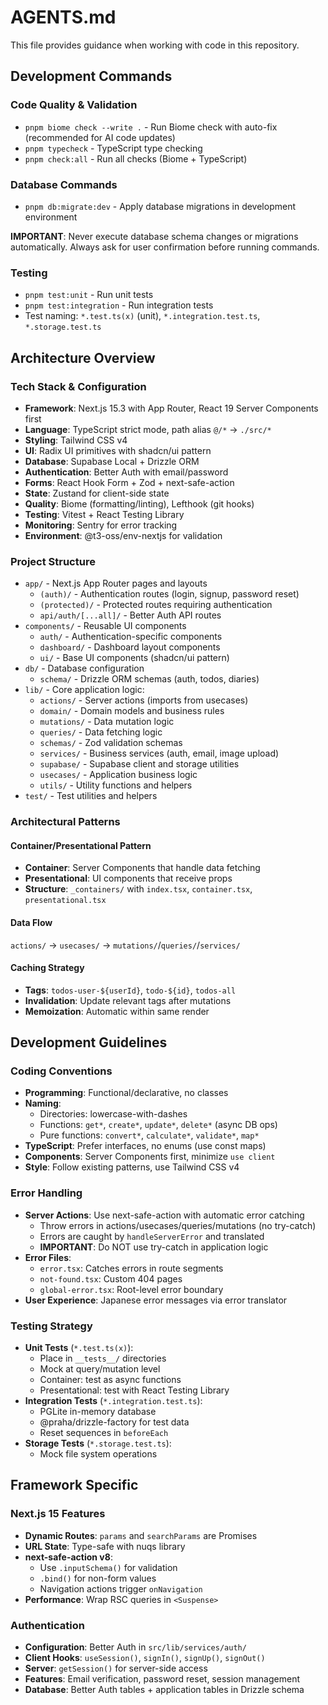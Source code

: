 # AGENTS.md

This file provides guidance when working with code in this repository.

## Development Commands

### Code Quality & Validation

- `pnpm biome check --write .` - Run Biome check with auto-fix (recommended for AI code updates)
- `pnpm typecheck` - TypeScript type checking
- `pnpm check:all` - Run all checks (Biome + TypeScript)

### Database Commands

- `pnpm db:migrate:dev` - Apply database migrations in development environment

**IMPORTANT**: Never execute database schema changes or migrations automatically. Always ask for user confirmation before running commands.

### Testing

- `pnpm test:unit` - Run unit tests
- `pnpm test:integration` - Run integration tests
- Test naming: `*.test.ts(x)` (unit), `*.integration.test.ts`, `*.storage.test.ts`

## Architecture Overview

### Tech Stack & Configuration

- **Framework**: Next.js 15.3 with App Router, React 19 Server Components first
- **Language**: TypeScript strict mode, path alias `@/*` → `./src/*`
- **Styling**: Tailwind CSS v4
- **UI**: Radix UI primitives with shadcn/ui pattern
- **Database**: Supabase Local + Drizzle ORM
- **Authentication**: Better Auth with email/password
- **Forms**: React Hook Form + Zod + next-safe-action
- **State**: Zustand for client-side state
- **Quality**: Biome (formatting/linting), Lefthook (git hooks)
- **Testing**: Vitest + React Testing Library
- **Monitoring**: Sentry for error tracking
- **Environment**: @t3-oss/env-nextjs for validation

### Project Structure

- `app/` - Next.js App Router pages and layouts
  - `(auth)/` - Authentication routes (login, signup, password reset)
  - `(protected)/` - Protected routes requiring authentication
  - `api/auth/[...all]/` - Better Auth API routes
- `components/` - Reusable UI components
  - `auth/` - Authentication-specific components
  - `dashboard/` - Dashboard layout components
  - `ui/` - Base UI components (shadcn/ui pattern)
- `db/` - Database configuration
  - `schema/` - Drizzle ORM schemas (auth, todos, diaries)
- `lib/` - Core application logic:
  - `actions/` - Server actions (imports from usecases)
  - `domain/` - Domain models and business rules
  - `mutations/` - Data mutation logic
  - `queries/` - Data fetching logic
  - `schemas/` - Zod validation schemas
  - `services/` - Business services (auth, email, image upload)
  - `supabase/` - Supabase client and storage utilities
  - `usecases/` - Application business logic
  - `utils/` - Utility functions and helpers
- `test/` - Test utilities and helpers

### Architectural Patterns

#### Container/Presentational Pattern

- **Container**: Server Components that handle data fetching
- **Presentational**: UI components that receive props
- **Structure**: `_containers/` with `index.tsx`, `container.tsx`, `presentational.tsx`

#### Data Flow

`actions/` → `usecases/` → `mutations/`/`queries/`/`services/`

#### Caching Strategy

- **Tags**: `todos-user-${userId}`, `todo-${id}`, `todos-all`
- **Invalidation**: Update relevant tags after mutations
- **Memoization**: Automatic within same render

## Development Guidelines

### Coding Conventions

- **Programming**: Functional/declarative, no classes
- **Naming**:
  - Directories: lowercase-with-dashes
  - Functions: `get*`, `create*`, `update*`, `delete*` (async DB ops)
  - Pure functions: `convert*`, `calculate*`, `validate*`, `map*`
- **TypeScript**: Prefer interfaces, no enums (use const maps)
- **Components**: Server Components first, minimize `use client`
- **Style**: Follow existing patterns, use Tailwind CSS v4

### Error Handling

- **Server Actions**: Use next-safe-action with automatic error catching
  - Throw errors in actions/usecases/queries/mutations (no try-catch)
  - Errors are caught by `handleServerError` and translated
  - **IMPORTANT**: Do NOT use try-catch in application logic
- **Error Files**:
  - `error.tsx`: Catches errors in route segments
  - `not-found.tsx`: Custom 404 pages
  - `global-error.tsx`: Root-level error boundary
- **User Experience**: Japanese error messages via error translator

### Testing Strategy

- **Unit Tests** (`*.test.ts(x)`):
  - Place in `__tests__/` directories
  - Mock at query/mutation level
  - Container: test as async functions
  - Presentational: test with React Testing Library
- **Integration Tests** (`*.integration.test.ts`):
  - PGLite in-memory database
  - @praha/drizzle-factory for test data
  - Reset sequences in `beforeEach`
- **Storage Tests** (`*.storage.test.ts`):
  - Mock file system operations

## Framework Specific

### Next.js 15 Features

- **Dynamic Routes**: `params` and `searchParams` are Promises
- **URL State**: Type-safe with nuqs library
- **next-safe-action v8**:
  - Use `.inputSchema()` for validation
  - `.bind()` for non-form values
  - Navigation actions trigger `onNavigation`
- **Performance**: Wrap RSC queries in `<Suspense>`

### Authentication

- **Configuration**: Better Auth in `src/lib/services/auth/`
- **Client Hooks**: `useSession()`, `signIn()`, `signUp()`, `signOut()`
- **Server**: `getSession()` for server-side access
- **Features**: Email verification, password reset, session management
- **Database**: Better Auth tables + application tables in Drizzle schema
